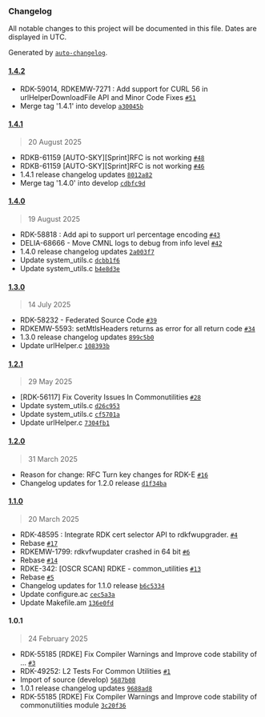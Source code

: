 ### Changelog

All notable changes to this project will be documented in this file. Dates are displayed in UTC.

Generated by [`auto-changelog`](https://github.com/CookPete/auto-changelog).

#### [1.4.2](https://github.com/rdkcentral/common_utilities/compare/1.4.1...1.4.2)

- RDK-59014, RDKEMW-7271 : Add support for CURL 56 in urlHelperDownloadFile API and Minor Code Fixes  [`#51`](https://github.com/rdkcentral/common_utilities/pull/51)
- Merge tag '1.4.1' into develop [`a30045b`](https://github.com/rdkcentral/common_utilities/commit/a30045b87dbf07a29ac24a6faf3609a4e03eb6b6)

#### [1.4.1](https://github.com/rdkcentral/common_utilities/compare/1.4.0...1.4.1)

> 20 August 2025

- RDKB-61159 [AUTO-SKY][Sprint]RFC is not working  [`#48`](https://github.com/rdkcentral/common_utilities/pull/48)
- RDKB-61159 [AUTO-SKY][Sprint]RFC is not working [`#46`](https://github.com/rdkcentral/common_utilities/pull/46)
- 1.4.1 release changelog updates [`8012a82`](https://github.com/rdkcentral/common_utilities/commit/8012a8217ec481ec4e907bc632519476fa74650e)
- Merge tag '1.4.0' into develop [`cdbfc9d`](https://github.com/rdkcentral/common_utilities/commit/cdbfc9df8535dbe924a7639efa7ec968941e5940)

#### [1.4.0](https://github.com/rdkcentral/common_utilities/compare/1.3.0...1.4.0)

> 19 August 2025

- RDK-58818 : Add api to support url percentage encoding [`#43`](https://github.com/rdkcentral/common_utilities/pull/43)
- DELIA-68666 - Move CMNL logs to debug from info level  [`#42`](https://github.com/rdkcentral/common_utilities/pull/42)
- 1.4.0 release changelog updates [`2a003f7`](https://github.com/rdkcentral/common_utilities/commit/2a003f793922cf0e12091a2dbdb0ae7ad40258d7)
- Update system_utils.c [`dcbb1f6`](https://github.com/rdkcentral/common_utilities/commit/dcbb1f689079fe3301f0074adfe2a108b8d2d826)
- Update system_utils.c [`b4e8d3e`](https://github.com/rdkcentral/common_utilities/commit/b4e8d3eab776dbea9f8216ce7a9adca8ba4055bf)

#### [1.3.0](https://github.com/rdkcentral/common_utilities/compare/1.2.1...1.3.0)

> 14 July 2025

- RDK-58232 - Federated Source Code [`#39`](https://github.com/rdkcentral/common_utilities/pull/39)
- RDKEMW-5593: setMtlsHeaders returns as error for all return code [`#34`](https://github.com/rdkcentral/common_utilities/pull/34)
- 1.3.0 release changelog updates [`899c5b0`](https://github.com/rdkcentral/common_utilities/commit/899c5b05bf6b0fd34b2d260472f222c7f675986d)
- Update urlHelper.c [`108393b`](https://github.com/rdkcentral/common_utilities/commit/108393be9a70fdc4250c3025cbd78eb541d17125)

#### [1.2.1](https://github.com/rdkcentral/common_utilities/compare/1.2.0...1.2.1)

> 29 May 2025

- [RDK-56117] Fix Coverity Issues In Commonutilities [`#28`](https://github.com/rdkcentral/common_utilities/pull/28)
- Update system_utils.c [`d26c953`](https://github.com/rdkcentral/common_utilities/commit/d26c953afcc4e29c6cf6d42a1e8513586d0a5de9)
- Update system_utils.c [`cf5701a`](https://github.com/rdkcentral/common_utilities/commit/cf5701a0a8d69d1e0a85c856910a003e5b106e68)
- Update urlHelper.c [`7304fb1`](https://github.com/rdkcentral/common_utilities/commit/7304fb135e197ff0e171b2b11af8ab47872cec31)

#### [1.2.0](https://github.com/rdkcentral/common_utilities/compare/1.1.0...1.2.0)

> 31 March 2025

- Reason for change: RFC Turn key changes for RDK-E [`#16`](https://github.com/rdkcentral/common_utilities/pull/16)
- Changelog updates for 1.2.0 release [`d1f34ba`](https://github.com/rdkcentral/common_utilities/commit/d1f34ba72866a5c47ae6f392f0cb5a4f1b06763c)

#### [1.1.0](https://github.com/rdkcentral/common_utilities/compare/1.0.1...1.1.0)

> 20 March 2025

- RDK-48595 : Integrate RDK cert selector API to rdkfwupgrader. [`#4`](https://github.com/rdkcentral/common_utilities/pull/4)
- Rebase [`#17`](https://github.com/rdkcentral/common_utilities/pull/17)
- RDKEMW-1799: rdkvfwupdater crashed in 64 bit [`#6`](https://github.com/rdkcentral/common_utilities/pull/6)
- Rebase [`#14`](https://github.com/rdkcentral/common_utilities/pull/14)
- RDKE-342: [OSCR SCAN] RDKE - common_utilities [`#13`](https://github.com/rdkcentral/common_utilities/pull/13)
- Rebase [`#5`](https://github.com/rdkcentral/common_utilities/pull/5)
- Changelog updates for 1.1.0 release [`b6c5334`](https://github.com/rdkcentral/common_utilities/commit/b6c5334ed7dd44b4b300512db7762b247de108bb)
- Update configure.ac [`cec5a3a`](https://github.com/rdkcentral/common_utilities/commit/cec5a3a839ee7cf7edacd5ef696af376bdeddd6b)
- Update Makefile.am [`136e0fd`](https://github.com/rdkcentral/common_utilities/commit/136e0fd382b5cacde39d6dd01b61b018423db88b)

#### 1.0.1

> 24 February 2025

- RDK-55185 [RDKE] Fix Compiler Warnings and Improve code stability of … [`#3`](https://github.com/rdkcentral/common_utilities/pull/3)
- RDK-49252: L2 Tests For Common Utilities [`#1`](https://github.com/rdkcentral/common_utilities/pull/1)
- Import of source (develop) [`5687b08`](https://github.com/rdkcentral/common_utilities/commit/5687b0851cf0c7e93ddd708c068ee812dd0daff4)
- 1.0.1  release changelog updates [`9688ad8`](https://github.com/rdkcentral/common_utilities/commit/9688ad8ff489fb5728ed4406080cd80e95c7e92e)
- RDK-55185 [RDKE] Fix Compiler Warnings and Improve code stability of commonutilities module [`3c20f36`](https://github.com/rdkcentral/common_utilities/commit/3c20f3660d208f238c20c218598848322b60120a)
